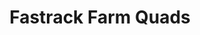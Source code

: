 ---
title: "Fastrack Farm Quads"
address: "Ballyatwood Farm, 133, Greyabbey Rd, Ballywalter, Newtownards, County Down BT22 2NY"
tel: "0284  2757301"
county: "Down"
category: "Driving Ranges"
type: "Content"
lat: "054.5414320000"
lng: "-005.4892930000"
---